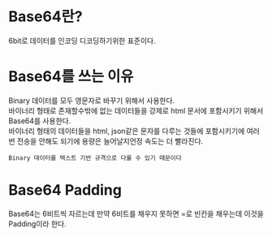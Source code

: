 # Base64란?

6bit로 데이터를 인코딩 디코딩하기위한 표준이다.

# Base64를 쓰는 이유

Binary 데이터를 모두 영문자로 바꾸기 위해서 사용한다.  
바이너리 형태로 존재할수밖에 없는 데이터들을 강제로 html 문서에 포함시키기 위해서 Base64를 사용한다.  
바이너리 형태의 데이터들을 html, json같은 문자를 다루는 것들에 포함시키기에 여러번 전송을 안해도 되기에 용량은 늘어날지언정 속도는 더 빨라진다.  

`Binary 데이터를 텍스트 기반 규격으로 다룰 수 있기 때문이다`

# Base64 Padding

Base64는 6비트씩 자르는데 만약 6비트를 채우지 못하면 =로 빈칸을 채우는데 이것을 Padding이라 한다.
